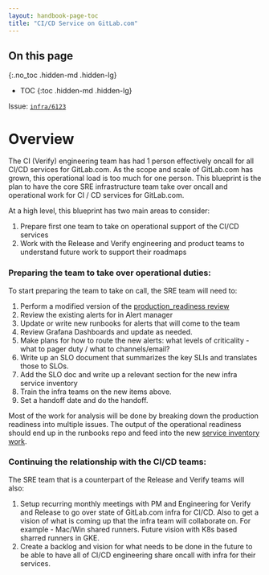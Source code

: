 ```yaml
---
layout: handbook-page-toc
title: "CI/CD Service on GitLab.com"
---
```


## On this page
{:.no_toc .hidden-md .hidden-lg}

- TOC
{:toc .hidden-md .hidden-lg}

Issue: [`infra/6123`](https://gitlab.com/gitlab-com/gl-infra/infrastructure/issues/6123)

# Overview
The CI (Verify) engineering team has had 1 person effectively oncall for all CI/CD services for GitLab.com.  As the scope and scale of GitLab.com has grown, this operational load is too much for one person.  This blueprint is the plan to have the core SRE infrastructure team take over oncall and operational work for CI / CD services for GitLab.com.  

At a high level, this blueprint has two main areas to consider:
1.  Prepare first one team to take on operational support of the CI/CD services
1.  Work with the Release and Verify engineering and product teams to understand future work to support their roadmaps

### Preparing the team to take over operational duties:
To start preparing the team to take on call, the SRE team will need to:
1. Perform a modified version of the [production_readiness review](https://gitlab.com/gitlab-com/gl-infra/infrastructure/blob/master/.gitlab/issue_templates/production_readiness.md)
1. Review the existing alerts for in Alert manager
1. Update or write new runbooks for alerts that will come to the team
1. Review Grafana Dashboards and update as needed.
1. Make plans for how to route the new alerts:  what levels of criticality - what to pager duty / what to channels/email?
1. Write up an SLO document that summarizes the key SLIs and translates those to SLOs.
1. Add the SLO doc and write up a relevant section for the new infra service inventory
1. Train the infra teams on the new items above.
1. Set a handoff date and do the handoff.

Most of the work for analysis will be done by breaking down the production readiness into multiple issues.
The output of the operational readiness should end up in the runbooks repo and feed into the new [service inventory work](https://gitlab.com/gitlab-com/gl-infra/infrastructure/issues/5926).

### Continuing the relationship with the CI/CD teams:

The SRE team that is a counterpart of the Release and Verify teams will also:
1. Setup recurring monthly meetings with PM and Engineering for Verify and Release to go over state of GitLab.com infra for CI/CD.  Also to get a vision of what is coming up that the infra team will collaborate on.  For example - Mac/Win shared runners.  Future vision with K8s based sharred runners in GKE.
1. Create a backlog and vision for what needs to be done in the future to be able to have all of CI/CD engineering share oncall with infra for their services.

